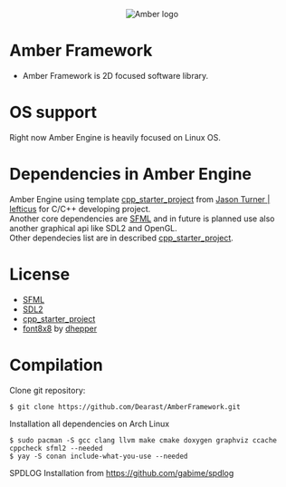 <p align="center">
  <img src="https://github.com/Dearast/AmberEngine/blob/master/amber-export.png" alt="Amber logo">
</p>

# Amber Framework
 - Amber Framework is 2D focused software library.

# OS support
Right now Amber Engine is heavily focused on Linux OS.

# Dependencies in Amber Engine
Amber Engine using template [cpp_starter_project](https://github.com/lefticus/cpp_starter_project) from [Jason Turner | lefticus](https://github.com/lefticus) for C/C++ developing project.\
Another core dependencies are [SFML](https://www.sfml-dev.org/index.php) and in future is planned use also another graphical api like SDL2 and OpenGL.\
Other dependecies list are in described [cpp_starter_project](https://github.com/lefticus/cpp_starter_project).

# License
 - [SFML](https://www.sfml-dev.org/license.php)
 - [SDL2](https://www.libsdl.org/license.php)
 - [cpp_starter_project](https://github.com/lefticus/cpp_starter_project)
 - [font8x8](https://github.com/dhepper/font8x8) by [dhepper](https://github.com/dhepper)

# Compilation
Clone git repository:
```
$ git clone https://github.com/Dearast/AmberFramework.git
```
Installation all dependencies on Arch Linux
```
$ sudo pacman -S gcc clang llvm make cmake doxygen graphviz ccache cppcheck sfml2 --needed
$ yay -S conan include-what-you-use --needed
```
SPDLOG Installation from https://github.com/gabime/spdlog
